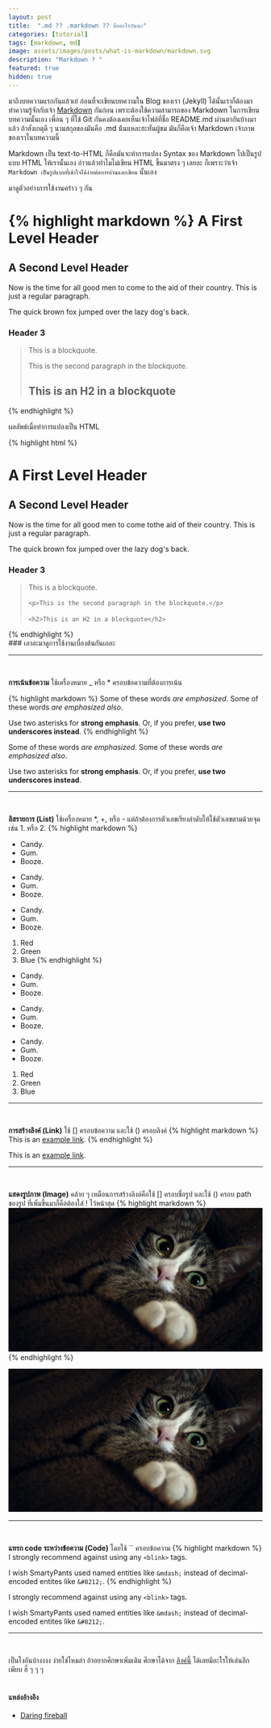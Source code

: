 ```yaml
---
layout: post
title:  ".md ?? .markdown ?? คืออะไรกันนะ"
categories: [tutorial]
tags: [markdown, md]
image: assets/images/posts/what-is-markdown/markdown.svg
description: "Markdown ? "
featured: true
hidden: true
---
```


มาถึงบทความแรกกันแล้วเย่ ก่อนที่จะเขียนบทความใน Blog ของเรา (Jekyll) ได้นั้นเราก็ต้องมาทำความรู้จักกับเจ้า [Markdown][markdown-docs] กันก่อน เพราะต้องใช้ความสามารถของ Markdown ในการเขียนบทความนั้นเอง
เพื่อน ๆ ที่ใช้ Git กันคงต้องเคยเห็นเจ้าไฟล์ที่ชื่อ README.md ผ่านตากันบ้างมาแล้ว ถ้าสังเกตุดี ๆ นามสกุลของมันคือ .md น้้นแหละฮะทั่นผู้ชม มันก็คือเจ้า Markdown เจ้าภาพของเราในบทความนี้

Markdown เป็น text-to-HTML ก็คือมันจะทำการแปลง Syntax ของ Markdown ไปเป็นรูปแบบ HTML ให้เรานั้นเอง อ่าวแล้วทำไมไม่เขียน HTML ขึ้นมาตรง ๆ เลยละ 
ก็เพราะว่าเจ้า `Markdown เป็นรูปแบบที่เข้าใจได้ง่ายต่อการอ่านและเขียน` นั้นเอง

มาดูตัวอย่างการใช้งานคร่าว ๆ กัน

{% highlight markdown %}
A First Level Header
====================

A Second Level Header
---------------------

Now is the time for all good men to come to the aid of their country. This is just a regular paragraph.

The quick brown fox jumped over the lazy dog's back.

### Header 3

> This is a blockquote.
> 
> This is the second paragraph in the blockquote.
>
> ## This is an H2 in a blockquote
{% endhighlight %}

ผลลัพธ์เมื่อทำการแปลงเป็น HTML

{% highlight html %}
<h1>A First Level Header</h1>

<h2>A Second Level Header</h2>

<p>Now is the time for all good men to come tothe aid of their country. This is just a regular paragraph.</p>

<p>The quick brown fox jumped over the lazy dog's back.</p>

<h3>Header 3</h3>

<blockquote>
    <p>This is a blockquote.</p>

    <p>This is the second paragraph in the blockquote.</p>

    <h2>This is an H2 in a blockquote</h2>
</blockquote>
{% endhighlight %}


<br/>
### เอาละมาดูการใช้งานเบื่องต้นกันเถอะ

---
<br/>

**การเน้นข้อความ**  ใช้เครื่องหมาย _ หรือ * ครอบข้อความที่ต้องการเน้น

{% highlight markdown %}
Some of these words *are emphasized*.
Some of these words _are emphasized also_.

Use two asterisks for **strong emphasis**.
Or, if you prefer, __use two underscores instead__.
{% endhighlight %}

Some of these words *are emphasized*.
Some of these words _are emphasized also_.

Use two asterisks for **strong emphasis**.
Or, if you prefer, __use two underscores instead__.

---
<br/>

**ลิสรายการ (List)** ใช้เครื่องหมาย *, +, หรือ - แต่ถ้าต้องการตัวเลขเรียงลำดับให้ใช้ตัวเลขตามด้วยจุด เช่น 1. หรือ 2.
{% highlight markdown %}
*   Candy.
*   Gum.
*   Booze.

+   Candy.
+   Gum.
+   Booze.

-   Candy.
-   Gum.
-   Booze.

1.  Red
2.  Green
3.  Blue
{% endhighlight %}

*   Candy.
*   Gum.
*   Booze.

+   Candy.
+   Gum.
+   Booze.

-   Candy.
-   Gum.
-   Booze.

1.  Red
2.  Green
3.  Blue

---
<br/>

**การสร้างลิงค์ (Link)** ใช้ [] ครอบข้อความ และใช้ () ครอบลิงค์
{% highlight markdown %}
This is an [example link](https://doopdip.me/).
{% endhighlight %}

This is an [example link](https://doopdip.me/).

---
<br/>

**แสดงรูปภาพ (Image)** คล้าย ๆ เหมือนการสร้างลิงค์คือใช้ [] ครอบชื่อรูป และใช้ () ครอบ path ของรูป ที่เพิ่มขึ้นมาก็คือต้องใส่ ! ไว้หน้าสุด
{% highlight markdown %}
![My cat](/assets/images/posts/what-is-markdown/cat.jpg)
{% endhighlight %}

![My cat](/assets/images/posts/what-is-markdown/cat.jpg)

---
<br/>

**แทรก code ระหว่างข้อความ (Code)** โดยใช้ `` ครอบข้อความ
{% highlight markdown %}
I strongly recommend against using any `<blink>` tags.

I wish SmartyPants used named entities like `&mdash;`
instead of decimal-encoded entites like `&#8212;`.
{% endhighlight %}

I strongly recommend against using any `<blink>` tags.

I wish SmartyPants used named entities like `&mdash;`
instead of decimal-encoded entites like `&#8212;`.

---
<br/>

เป็นไงกันบ้างงงง ง่ายใช่ไหมล่า ถ้าอยากศึกษาเพิ่มเติม ศึกษาได้จาก [ลิงค์นี้][markdown-docs] ได้เลยมีอะไรให้เล่นอีกเพียบ ฮี่ ๆ ๆ ๆ
<br/>
<br/>
#### แหล่งอ้างอิง
* [Daring fireball][markdown-docs]

[markdown-docs]: https://daringfireball.net/projects/markdown
